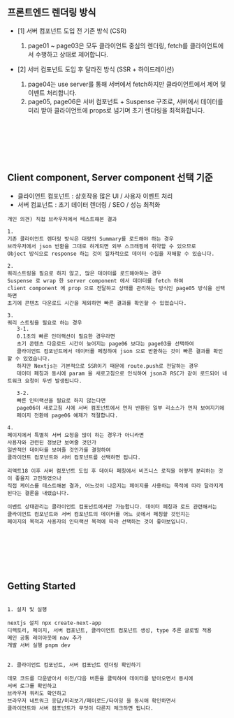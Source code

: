 ## 프론트엔드 렌더링 방식

- [1] 서버 컴포넌트 도입 전 기존 방식 (CSR)
   1. page01 ~ page03은 모두 클라이언트 중심의 렌더링, fetch를 클라이언트에서 수행하고 상태로 제어합니다.

- [2] 서버 컴포넌트 도입 후 달라진 방식 (SSR + 하이드레이션)
   1. page04는 use server를 통해 서버에서 fetch하지만 클라이언트에서 제어 및 이벤트 처리합니다.  
   2. page05, page06은 서버 컴포넌트 + Suspense 구조로, 서버에서 데이터를 미리 받아 클라이언트에 props로 넘기며 초기 렌더링을 최적화합니다.

<br/><br/><br/><br/><br/>

## Client component, Server component 선택 기준
   - 클라이언트 컴포넌트 : 상호작용 많은 UI / 사용자 이벤트 처리
   - 서버 컴포넌트 : 초기 데이터 렌더링 / SEO / 성능 최적화

```
개인 의견) 직접 브라우저에서 테스트해본 결과

1.
기존 클라이언트 렌더링 방식은 대량의 Summary를 로드해야 하는 경우
브라우저에서 json 반환을 그대로 하게되면 외부 스크래핑에 취약할 수 있으므로
Object 방식으로 response 하는 것이 일차적으로 데이터 수집을 저해할 수 있습니다.

2.
쿼리스트링을 필요로 하지 않고, 많은 데이터를 로드해야하는 경우
Suspense 로 wrap 한 server component 에서 데이터를 fetch 하여
client component 에 prop 으로 전달하고 상태를 관리하는 방식인 page05 방식을 선택하면
초기에 콘텐츠 다운로드 시간을 제외하면 빠른 결과를 확인할 수 있었습니다.

3.
쿼리 스트링을 필요로 하는 경우
   3-1.
   0.1초의 빠른 인터랙션이 필요한 경우라면
   초기 콘텐츠 다운로드 시간이 늦어지는 page06 보다는 page03을 선택하여
   클라이언트 컴포넌트에서 데이터를 페칭하여 json 으로 반환하는 것이 빠른 결과를 확인할 수 있었습니다.
   하지만 Nextjs는 기본적으로 SSR이기 때문에 route.push로 전달하는 경우
   데이터 페칭과 동시에 param 을 새로고침으로 인식하여 json과 RSC가 같이 로드되어 네트워크 요청이 두번 발생됩니다.

   3-2.
   빠른 인터랙션을 필요로 하지 않는다면
   page06이 새로고침 시에 서버 컴포넌트에서 먼저 반환된 일부 리소스가 먼저 보여지기에
   페이지 전환에 page06 예제가 적절합니다.

4.
페이지에서 특별히 서버 요청을 많이 하는 경우가 아니라면
사용자와 관련된 정보만 보여줄 것인가
일반적인 데이터를 보여줄 것인가를 결정하여
클라이언트 컴포넌트와 서버 컴포넌트를 선택하면 됩니다.

리액트18 이후 서버 컴포넌트 도입 후 데이터 페칭에서 비즈니스 로직을 어떻게 분리하는 것이 좋을지 고민하였으나
직접 케이스를 테스트해본 결과, 어느것이 나은지는 페이지를 사용하는 목적에 따라 달라지게 된다는 결론을 내렸습니다.

이벤트 상태관리는 클라이언트 컴포넌트에서만 가능합니다. 데이터 페칭과 로드 관련해서는
클라이언트 컴포넌트와 서버 컴포넌트의 데이터를 어느 곳에서 페칭할 것인지는
페이지의 목적과 사용자의 인터랙션 목적에 따라 선택하는 것이 좋아보입니다.

```

<br/><br/><br/><br/><br/>


## Getting Started

```

1. 설치 및 실행

nextjs 설치 npx create-next-app
디렉토리, 페이지, 서버 컴포넌트, 클라이언트 컴포넌트 생성, type 추론 글로벌 적용
메인 공통 레이아웃에 nav 추가
개발 서버 실행 pnpm dev


2. 클라이언트 컴포넌트, 서버 컴포넌트 렌더링 확인하기

데모 코드를 다운받아서 이전/다음 버튼을 클릭하여 데이터를 받아오면서 동시에
서버 로그를 확인하고
브라우저 쿼리도 확인하고
브라우저 네트워크 응답/미리보기/페이로드/타이밍 을 동시애 확인하면서
클라이언트와 서버 컴포넌트가 무엇이 다른지 체크하면 됩니다.

```
